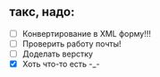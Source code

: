 такс, надо:
-
- [ ] Конвертирование в XML форму!!!
- [ ] Проверить работу почты!
- [ ] Доделать верстку
- [X] Хоть что-то есть -_-